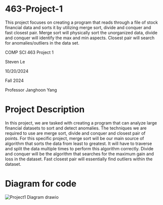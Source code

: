 # 463-Project-1
This project focuses on creating a program that reads through a file of stock financial data and sorts it by utilizing merge sort, divide and conquer and fast closest pair. Merge sort will physically sort the unorganized data, divide and conquer will identify the max and min aspects. Closest pair will search for anomalies/outliers in the data set. 

COMP SCI 463 Project 1

Steven Le

10/20/2024

Fall 2024

Professor Janghoon Yang

# Project Description
In this project, we are tasked with creating a program that can analyze large financial datasets to sort and detect anomalies. The techniques we are required to use are merge sort, divide and conquer and closest pair of points. For this specific project, merge sort will be our main source of algorithm that sorts the data from least to greatest. It will have to traverse and split the data multiple times to perform this algorithm correctly. Divide and conquer will be the algorithm that searches for the maximum gain and loss in the dataset. Fast closest pair will essentially find outliers within the dataset. 



# Diagram for code
![Project1 Diagram drawio](https://github.com/user-attachments/assets/4ff68e25-95b0-44a2-ad90-67ce9aef6ce0)
